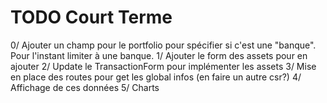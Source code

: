 # TODO Court Terme

0/ Ajouter un champ pour le portfolio pour spécifier si c'est une "banque". Pour l'instant limiter à une banque.
1/ Ajouter le form des assets pour en ajouter
2/ Update le TransactionForm pour implémenter les assets
3/ Mise en place des routes pour get les global infos (en faire un autre csr?)
4/ Affichage de ces données
5/ Charts
